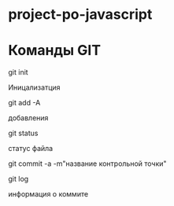 # project-po-javascript
<H1>Команды GIT</H1>
    <P>git init</P>   Иницализатция
    <P>git add -A</P> добавления 
    <P>git status</P> статус файла 
    <p>git commit -a -m"название контрольной точки"</p>
    <p>git log</p> информация о коммите
